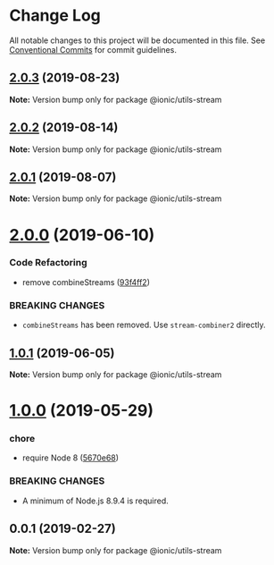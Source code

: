 # Change Log

All notable changes to this project will be documented in this file.
See [Conventional Commits](https://conventionalcommits.org) for commit guidelines.

## [2.0.3](https://github.com/ionic-team/ionic-cli/compare/@ionic/utils-stream@2.0.2...@ionic/utils-stream@2.0.3) (2019-08-23)

**Note:** Version bump only for package @ionic/utils-stream





## [2.0.2](https://github.com/ionic-team/ionic-cli/compare/@ionic/utils-stream@2.0.1...@ionic/utils-stream@2.0.2) (2019-08-14)

**Note:** Version bump only for package @ionic/utils-stream





## [2.0.1](https://github.com/ionic-team/ionic-cli/compare/@ionic/utils-stream@2.0.0...@ionic/utils-stream@2.0.1) (2019-08-07)

**Note:** Version bump only for package @ionic/utils-stream





# [2.0.0](https://github.com/ionic-team/ionic-cli/compare/@ionic/utils-stream@1.0.1...@ionic/utils-stream@2.0.0) (2019-06-10)


### Code Refactoring

* remove combineStreams ([93f4ff2](https://github.com/ionic-team/ionic-cli/commit/93f4ff2))


### BREAKING CHANGES

* `combineStreams` has been removed. Use
`stream-combiner2` directly.





## [1.0.1](https://github.com/ionic-team/ionic-cli/compare/@ionic/utils-stream@1.0.0...@ionic/utils-stream@1.0.1) (2019-06-05)

**Note:** Version bump only for package @ionic/utils-stream





# [1.0.0](https://github.com/ionic-team/ionic-cli/compare/@ionic/utils-stream@0.0.1...@ionic/utils-stream@1.0.0) (2019-05-29)


### chore

* require Node 8 ([5670e68](https://github.com/ionic-team/ionic-cli/commit/5670e68))


### BREAKING CHANGES

* A minimum of Node.js 8.9.4 is required.





<a name="0.0.1"></a>
## 0.0.1 (2019-02-27)




**Note:** Version bump only for package @ionic/utils-stream
